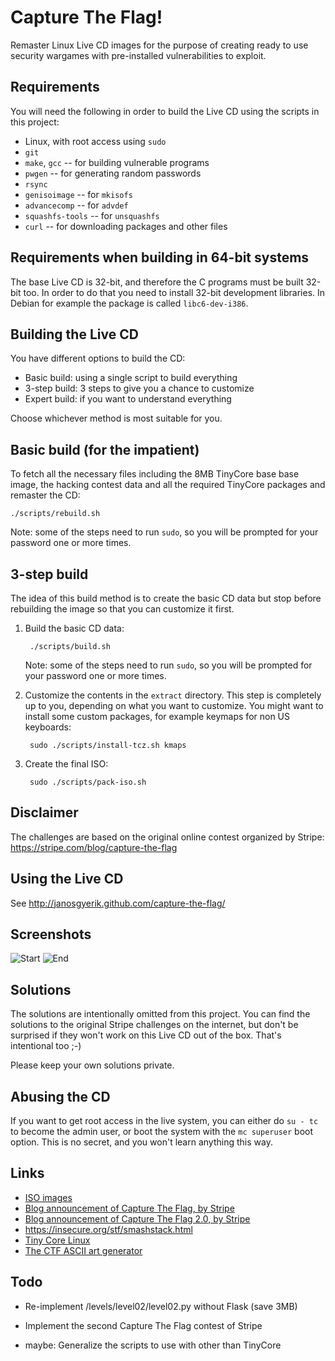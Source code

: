 Capture The Flag!
=================
Remaster Linux Live CD images for the purpose of creating ready to
use security wargames with pre-installed vulnerabilities to exploit.


Requirements
------------
You will need the following in order to build the Live CD using
the scripts in this project:

* Linux, with root access using `sudo`
* `git`
* `make`, `gcc` -- for building vulnerable programs
* `pwgen` -- for generating random passwords
* `rsync`
* `genisoimage` -- for `mkisofs`
* `advancecomp` -- for `advdef`
* `squashfs-tools` -- for `unsquashfs`
* `curl` -- for downloading packages and other files


Requirements when building in 64-bit systems
--------------------------------------------
The base Live CD is 32-bit, and therefore the C programs
must be built 32-bit too. In order to do that you need
to install 32-bit development libraries. In Debian for
example the package is called `libc6-dev-i386`.


Building the Live CD
--------------------
You have different options to build the CD:

* Basic build: using a single script to build everything
* 3-step build: 3 steps to give you a chance to customize
* Expert build: if you want to understand everything

Choose whichever method is most suitable for you.


Basic build (for the impatient)
-------------------------------
To fetch all the necessary files including the 8MB TinyCore base
base image, the hacking contest data and all the required TinyCore
packages and remaster the CD:

    ./scripts/rebuild.sh

Note: some of the steps need to run `sudo`, so you will be prompted
for your password one or more times.


3-step build
------------
The idea of this build method is to create the basic CD data but stop
before rebuilding the image so that you can customize it first.

1. Build the basic CD data:

        ./scripts/build.sh

   Note: some of the steps need to run `sudo`, so you will be
   prompted for your password one or more times.

2. Customize the contents in the `extract` directory. This step is
   completely up to you, depending on what you want to customize.
   You might want to install some custom packages, for example
   keymaps for non US keyboards:

        sudo ./scripts/install-tcz.sh kmaps

3. Create the final ISO:

        sudo ./scripts/pack-iso.sh


Disclaimer
----------
The challenges are based on the original online contest
organized by Stripe:
https://stripe.com/blog/capture-the-flag


Using the Live CD
-----------------
See http://janosgyerik.github.com/capture-the-flag/


Screenshots
-----------
![Start](https://github.com/janosgyerik/capture-the-flag/raw/master/images/start.png)
![End](https://github.com/janosgyerik/capture-the-flag/raw/master/images/end.png)


Solutions
---------
The solutions are intentionally omitted from this project.
You can find the solutions to the original Stripe challenges on the internet,
but don't be surprised if they won't work on this Live CD out of the box.
That's intentional too ;-)

Please keep your own solutions private.


Abusing the CD
--------------
If you want to get root access in the live system,
you can either do `su - tc` to become the admin user,
or boot the system with the `mc superuser` boot option.
This is no secret, and you won't learn anything this way.


Links
-----
* [ISO images](http://sourceforge.net/projects/ctfomatic/files/)
* [Blog announcement of Capture The Flag, by Stripe](https://stripe.com/blog/capture-the-flag)
* [Blog announcement of Capture The Flag 2.0, by Stripe](https://stripe.com/blog/capture-the-flag-20)
* https://insecure.org/stf/smashstack.html
* [Tiny Core Linux](http://distro.ibiblio.org/tinycorelinux/)
* [The CTF ASCII art generator](http://patorjk.com/software/taag/#p=testall&f=Graffiti&t=CTF)


Todo
----
* Re-implement /levels/level02/level02.py without Flask (save 3MB)

* Implement the second Capture The Flag contest of Stripe

* maybe: Generalize the scripts to use with other than TinyCore


